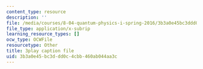 ```yaml
---
content_type: resource
description: ''
file: /media/courses/8-04-quantum-physics-i-spring-2016/3b3a0e45bc3ddd0c4cbb460ab044aa3c_CdAKFagtXpQ.srt
file_type: application/x-subrip
learning_resource_types: []
ocw_type: OCWFile
resourcetype: Other
title: 3play caption file
uid: 3b3a0e45-bc3d-dd0c-4cbb-460ab044aa3c
---
```

